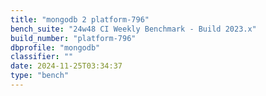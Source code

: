 ```yaml
---
title: "mongodb 2 platform-796"
bench_suite: "24w48 CI Weekly Benchmark - Build 2023.x"
build_number: "platform-796"
dbprofile: "mongodb"
classifier: ""
date: 2024-11-25T03:34:37
type: "bench"
---
```

